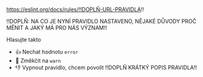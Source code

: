 https://eslint.org/docs/rules/!!DOPLŇ-URL-PRAVIDLA!!

!!DOPLŇ: NA CO JE NYNÍ PRAVIDLO NASTAVENO, NĚJAKÉ DŮVODY PROČ MĚNIT A JAKÝ MÁ PRO NÁS VÝZNAM!!

Hlasujte takto

* :thumbsup: Nechat hodnotu `error`
* :handshake:  Změkčit na `warn`
* :thumbsdown: Vypnout pravidlo, chcem povolit !!DOPLŇ KRÁTKÝ POPIS PRAVIDLA!!